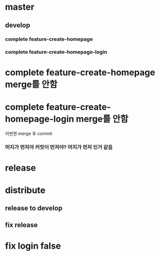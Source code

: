 # master
## develop
### complete feature-create-homepage
### complete feature-create-homepage-login

# complete feature-create-homepage merge를 안함
# complete feature-create-homepage-login merge를 안함


이번엔 merge 후 commit

### 머지가 먼저야 커밋이 먼저야? 머지가 먼저 인거 같음

# release
# distribute

## release to develop
## fix release

# fix login false
